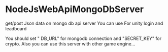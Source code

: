 # NodeJsWebApiMongoDbServer
get/post Json data on mongo db api server
You can use For unity login and leadboard

You should set " DB_URL" for mongodb connection and "SECRET_KEY" for crypto.
Also you can use this server with other game engine...
